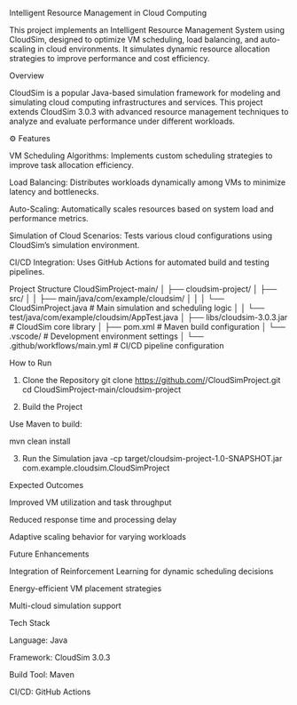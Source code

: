 Intelligent Resource Management in Cloud Computing

This project implements an Intelligent Resource Management System using CloudSim, designed to optimize VM scheduling, load balancing, and auto-scaling in cloud environments. It simulates dynamic resource allocation strategies to improve performance and cost efficiency.

Overview

CloudSim is a popular Java-based simulation framework for modeling and simulating cloud computing infrastructures and services.
This project extends CloudSim 3.0.3 with advanced resource management techniques to analyze and evaluate performance under different workloads.

⚙️ Features

VM Scheduling Algorithms: Implements custom scheduling strategies to improve task allocation efficiency.

Load Balancing: Distributes workloads dynamically among VMs to minimize latency and bottlenecks.

Auto-Scaling: Automatically scales resources based on system load and performance metrics.

Simulation of Cloud Scenarios: Tests various cloud configurations using CloudSim’s simulation environment.

CI/CD Integration: Uses GitHub Actions for automated build and testing pipelines.

Project Structure
CloudSimProject-main/
│
├── cloudsim-project/
│   ├── src/
│   │   ├── main/java/com/example/cloudsim/
│   │   │   └── CloudSimProject.java     # Main simulation and scheduling logic
│   │   └── test/java/com/example/cloudsim/AppTest.java
│   ├── libs/cloudsim-3.0.3.jar          # CloudSim core library
│   ├── pom.xml                          # Maven build configuration
│   └── .vscode/                         # Development environment settings
│
└── .github/workflows/main.yml           # CI/CD pipeline configuration

How to Run
1. Clone the Repository
git clone https://github.com/<your-username>/CloudSimProject.git
cd CloudSimProject-main/cloudsim-project

2. Build the Project

Use Maven to build:

mvn clean install

3. Run the Simulation
java -cp target/cloudsim-project-1.0-SNAPSHOT.jar com.example.cloudsim.CloudSimProject

Expected Outcomes

Improved VM utilization and task throughput

Reduced response time and processing delay

Adaptive scaling behavior for varying workloads

Future Enhancements

Integration of Reinforcement Learning for dynamic scheduling decisions

Energy-efficient VM placement strategies

Multi-cloud simulation support

Tech Stack

Language: Java

Framework: CloudSim 3.0.3

Build Tool: Maven

CI/CD: GitHub Actions
